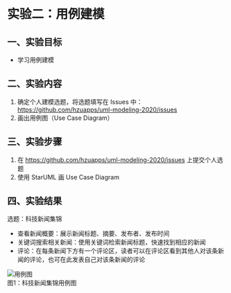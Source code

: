 # 实验二：用例建模

## 一、实验目标
- 学习用例建模
## 二、实验内容
1. 确定个人建模选题，将选题填写在 Issues 中：
https://github.com/hzuapps/uml-modeling-2020/issues
2. 画出用例图（Use Case Diagram）
## 三、实验步骤
1. 在 https://github.com/hzuapps/uml-modeling-2020/issues 上提交个人选题
2. 使用 StarUML 画 Use Case Diagram
## 四、实验结果
选题：科技新闻集锦
- 查看新闻概要：展示新闻标题、摘要、发布者、发布时间
- 关键词搜索相关新闻：使用关键词检索新闻标题，快速找到相应的新闻
- 评论：在每条新闻下方有一个评论区，读者可以在评论区看到其他人对该条新闻的评论，也可在此发表自己对该条新闻的评论

![用例图](https://raw.githubusercontent.com/M-Shine/uml-modeling-2020/master/students/1714080902533/Lab2_UseCaseDiagram1.jpg)  
图1：科技新闻集锦用例图